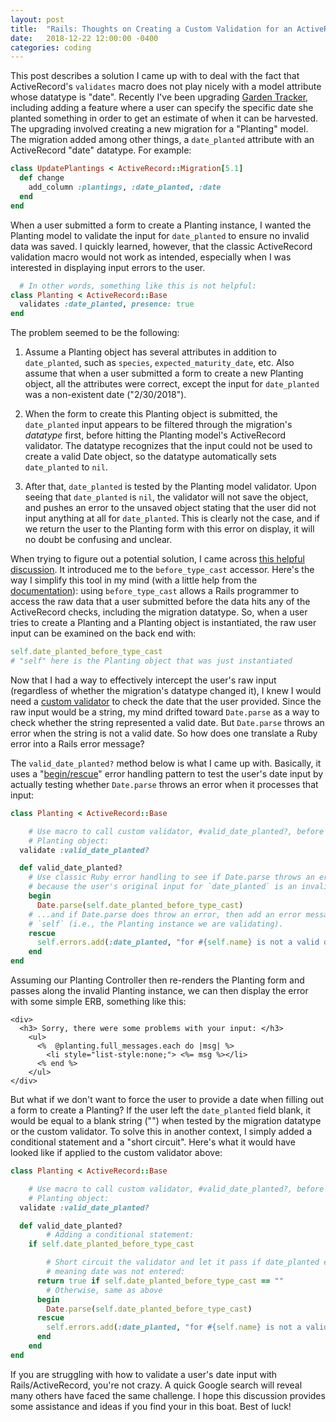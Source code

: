 ```yaml
---
layout: post
title:  "Rails: Thoughts on Creating a Custom Validation for an ActiveRecord `date` Datatype"
date:   2018-12-22 12:00:00 -0400
categories: coding
---
```


This post describes a solution I came up with to deal with the fact that ActiveRecord's `validates` macro does not play nicely with a model attribute whose datatype is "date".  Recently I've been upgrading [Garden Tracker](https://www.breadoliveoilsalt.com/projects/#garden-tracker), including adding a feature where a user can specify the specific date she planted something in order to get an estimate of when it can be harvested. The upgrading involved creating a new migration for a "Planting" model.  The migration added among other things, a `date_planted` attribute with an ActiveRecord "date" datatype.  For example:

```ruby
class UpdatePlantings < ActiveRecord::Migration[5.1]
  def change
    add_column :plantings, :date_planted, :date
  end
end
```

When a user submitted a form to create a Planting instance, I wanted the Planting model to validate the input for `date_planted` to ensure no invalid data was saved.  I quickly learned, however, that the classic ActiveRecord validation macro would not work as intended, especially when I was interested in displaying input errors to the user.

```ruby
  # In other words, something like this is not helpful:
class Planting < ActiveRecord::Base
  validates :date_planted, presence: true
end
```

The problem seemed to be the following:

1) Assume a Planting object has several attributes in addition to `date_planted`, such as `species`, `expected_maturity_date`, etc.  Also assume that when a user submitted a form to create a new Planting object, all the attributes were correct, except the input for `date_planted` was a non-existent date ("2/30/2018").

2) When the form to create this Planting object is submitted, the `date_planted` input appears to be filtered through the migration's *datatype* first, before hitting the Planting model's ActiveRecord validator.  The datatype recognizes that the input could not be used to create a valid Date object, so the datatype automatically sets `date_planted` to `nil`.

3) After that, `date_planted` is tested by the Planting model validator. Upon seeing that `date_planted` is `nil`, the validator will not save the object, and pushes an error to the unsaved object stating that the user did not input anything at all for `date_planted`.  This is clearly not the case, and if we return the user to the Planting form with this error on display, it will no doubt be confusing and unclear.

When trying to figure out a potential solution, I came across [this helpful discussion](https://github.com/rails/rails/issues/29272).  It introduced me to the `before_type_cast` accessor. Here's the way I simplify this tool in my mind (with a little help from the [documentation](https://api.rubyonrails.org/classes/ActiveRecord/Base.html#class-ActiveRecord::Base-label-Accessing+attributes+before+they+have+been+typecasted)): using `before_type_cast` allows a Rails programmer to access the raw data that a user submitted before the data hits any of the ActiveRecord checks, including the migration datatype.  So, when a user tries to create a Planting and a Planting object is instantiated, the raw user input can be examined on the back end with:

```ruby
self.date_planted_before_type_cast
# "self" here is the Planting object that was just instantiated
```

Now that I had a way to effectively intercept the user's raw input (regardless of whether the migration's datatype changed it), I knew I would need a [custom validator](https://guides.rubyonrails.org/active_record_validations.html#performing-custom-validations) to check the date that the user provided. Since the raw input would be a string, my mind drifted toward `Date.parse` as a way to check whether the string represented a valid date.  But `Date.parse` throws an error when the string is not a valid date.  So how does one translate a Ruby error into a Rails error message?

The `valid_date_planted?` method below is what I came up with.  Basically, it uses a "[begin/rescue](https://www.vikingcodeschool.com/falling-in-love-with-ruby/throwing-and-handling-errors)" error handling pattern to test the user's date input by actually testing whether `Date.parse` throws an error when it processes that input:

```ruby
class Planting < ActiveRecord::Base

    # Use macro to call custom validator, #valid_date_planted?, before saving a
    # Planting object:
  validate :valid_date_planted?

  def valid_date_planted?
    # Use classic Ruby error handling to see if Date.parse throws an error
    # because the user's original input for `date_planted` is an invalid date...
    begin
      Date.parse(self.date_planted_before_type_cast)
    # ...and if Date.parse does throw an error, then add an error message to
    # `self` (i.e., the Planting instance we are validating).
    rescue
      self.errors.add(:date_planted, "for #{self.name} is not a valid date")
    end
end
```

Assuming our Planting Controller then re-renders the Planting form and passes along the invalid Planting instance, we can then display the error with some simple ERB, something like this:

```
<div>
  <h3> Sorry, there were some problems with your input: </h3>
    <ul>
      <%  @planting.full_messages.each do |msg| %>
        <li style="list-style:none;"> <%= msg %></li>
      <% end %>
    </ul>
</div>
```

But what if we don't want to force the user to provide a date when filling out a form to create a Planting? If the user left the `date_planted` field blank, it would be equal to a blank string ("") when tested by the migration datatype or the custom validator.  To solve this in another context, I simply added a conditional statement and a "short circuit".  Here's what it would have looked like if applied to the custom validator above:

```ruby
class Planting < ActiveRecord::Base

    # Use macro to call custom validator, #valid_date_planted?, before saving a
    # Planting object:
  validate :valid_date_planted?

  def valid_date_planted?
        # Adding a conditional statement:
    if self.date_planted_before_type_cast

        # Short circuit the validator and let it pass if date_planted equals "",
        # meaning date was not entered:
      return true if self.date_planted_before_type_cast == ""
        # Otherwise, same as above
      begin
        Date.parse(self.date_planted_before_type_cast)
      rescue
        self.errors.add(:date_planted, "for #{self.name} is not a valid date")
      end
    end
end
```

If you are struggling with how to validate a user's date input with Rails/ActiveRecord, you're not crazy.  A quick Google search will reveal many others have faced the same challenge.  I hope this discussion provides some assistance and ideas if you find your in this boat.  Best of luck!
